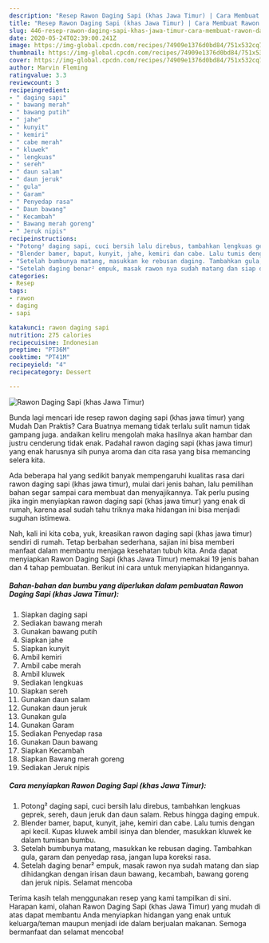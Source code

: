 ```yaml
---
description: "Resep Rawon Daging Sapi (khas Jawa Timur) | Cara Membuat Rawon Daging Sapi (khas Jawa Timur) Yang Sedap"
title: "Resep Rawon Daging Sapi (khas Jawa Timur) | Cara Membuat Rawon Daging Sapi (khas Jawa Timur) Yang Sedap"
slug: 446-resep-rawon-daging-sapi-khas-jawa-timur-cara-membuat-rawon-daging-sapi-khas-jawa-timur-yang-sedap
date: 2020-05-24T02:39:00.241Z
image: https://img-global.cpcdn.com/recipes/74909e1376d0bd84/751x532cq70/rawon-daging-sapi-khas-jawa-timur-foto-resep-utama.jpg
thumbnail: https://img-global.cpcdn.com/recipes/74909e1376d0bd84/751x532cq70/rawon-daging-sapi-khas-jawa-timur-foto-resep-utama.jpg
cover: https://img-global.cpcdn.com/recipes/74909e1376d0bd84/751x532cq70/rawon-daging-sapi-khas-jawa-timur-foto-resep-utama.jpg
author: Marvin Fleming
ratingvalue: 3.3
reviewcount: 3
recipeingredient:
- " daging sapi"
- " bawang merah"
- " bawang putih"
- " jahe"
- " kunyit"
- " kemiri"
- " cabe merah"
- " kluwek"
- " lengkuas"
- " sereh"
- " daun salam"
- " daun jeruk"
- " gula"
- " Garam"
- " Penyedap rasa"
- " Daun bawang"
- " Kecambah"
- " Bawang merah goreng"
- " Jeruk nipis"
recipeinstructions:
- "Potong² daging sapi, cuci bersih lalu direbus, tambahkan lengkuas geprek, sereh, daun jeruk dan daun salam. Rebus hingga daging empuk."
- "Blender bamer, baput, kunyit, jahe, kemiri dan cabe. Lalu tumis dengan api kecil. Kupas kluwek ambil isinya dan blender, masukkan kluwek ke dalam tumisan bumbu."
- "Setelah bumbunya matang, masukkan ke rebusan daging. Tambahkan gula, garam dan penyedap rasa, jangan lupa koreksi rasa."
- "Setelah daging benar² empuk, masak rawon nya sudah matang dan siap dihidangkan dengan irisan daun bawang, kecambah, bawang goreng dan jeruk nipis. Selamat mencoba"
categories:
- Resep
tags:
- rawon
- daging
- sapi

katakunci: rawon daging sapi 
nutrition: 275 calories
recipecuisine: Indonesian
preptime: "PT36M"
cooktime: "PT41M"
recipeyield: "4"
recipecategory: Dessert

---
```



![Rawon Daging Sapi (khas Jawa Timur)](https://img-global.cpcdn.com/recipes/74909e1376d0bd84/751x532cq70/rawon-daging-sapi-khas-jawa-timur-foto-resep-utama.jpg)

Bunda lagi mencari ide resep rawon daging sapi (khas jawa timur) yang Mudah Dan Praktis? Cara Buatnya memang tidak terlalu sulit namun tidak gampang juga. andaikan keliru mengolah maka hasilnya akan hambar dan justru cenderung tidak enak. Padahal rawon daging sapi (khas jawa timur) yang enak harusnya sih punya aroma dan cita rasa yang bisa memancing selera kita.



Ada beberapa hal yang sedikit banyak mempengaruhi kualitas rasa dari rawon daging sapi (khas jawa timur), mulai dari jenis bahan, lalu pemilihan bahan segar sampai cara membuat dan menyajikannya. Tak perlu pusing jika ingin menyiapkan rawon daging sapi (khas jawa timur) yang enak di rumah, karena asal sudah tahu triknya maka hidangan ini bisa menjadi suguhan istimewa.


Nah, kali ini kita coba, yuk, kreasikan rawon daging sapi (khas jawa timur) sendiri di rumah. Tetap berbahan sederhana, sajian ini bisa memberi manfaat dalam membantu menjaga kesehatan tubuh kita. Anda dapat menyiapkan Rawon Daging Sapi (khas Jawa Timur) memakai 19 jenis bahan dan 4 tahap pembuatan. Berikut ini cara untuk menyiapkan hidangannya.

<!--inarticleads1-->

##### Bahan-bahan dan bumbu yang diperlukan dalam pembuatan Rawon Daging Sapi (khas Jawa Timur):

1. Siapkan  daging sapi
1. Sediakan  bawang merah
1. Gunakan  bawang putih
1. Siapkan  jahe
1. Siapkan  kunyit
1. Ambil  kemiri
1. Ambil  cabe merah
1. Ambil  kluwek
1. Sediakan  lengkuas
1. Siapkan  sereh
1. Gunakan  daun salam
1. Gunakan  daun jeruk
1. Gunakan  gula
1. Gunakan  Garam
1. Sediakan  Penyedap rasa
1. Gunakan  Daun bawang
1. Siapkan  Kecambah
1. Siapkan  Bawang merah goreng
1. Sediakan  Jeruk nipis




<!--inarticleads2-->

##### Cara menyiapkan Rawon Daging Sapi (khas Jawa Timur):

1. Potong² daging sapi, cuci bersih lalu direbus, tambahkan lengkuas geprek, sereh, daun jeruk dan daun salam. Rebus hingga daging empuk.
1. Blender bamer, baput, kunyit, jahe, kemiri dan cabe. Lalu tumis dengan api kecil. Kupas kluwek ambil isinya dan blender, masukkan kluwek ke dalam tumisan bumbu.
1. Setelah bumbunya matang, masukkan ke rebusan daging. Tambahkan gula, garam dan penyedap rasa, jangan lupa koreksi rasa.
1. Setelah daging benar² empuk, masak rawon nya sudah matang dan siap dihidangkan dengan irisan daun bawang, kecambah, bawang goreng dan jeruk nipis. Selamat mencoba




Terima kasih telah menggunakan resep yang kami tampilkan di sini. Harapan kami, olahan Rawon Daging Sapi (khas Jawa Timur) yang mudah di atas dapat membantu Anda menyiapkan hidangan yang enak untuk keluarga/teman maupun menjadi ide dalam berjualan makanan. Semoga bermanfaat dan selamat mencoba!

